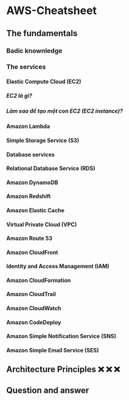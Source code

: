 # AWS-Cheatsheet

## The fundamentals

### Badic knownledge

### The services

#### Elastic Compute Cloud (EC2)

##### EC2 là gì?

##### Làm sao để tạo một con EC2 (EC2 instance)?

#### Amazon Lambda

#### Simple Storage Service (S3)

#### Database services

#### Relational Database Service (RDS)

#### Amazon DynamoDB

#### Amazon Redshift

#### Amazon Elastic Cache

#### Virtual Private Cloud (VPC)

#### Amazon Route 53

#### Amazon CloudFront

#### Identity and Access Management (IAM)

#### Amazon CloudFormation

#### Amazon CloudTrail

#### Amazon CloudWatch

#### Amazon CodeDeploy

#### Amazon Simple Notification Service (SNS)

#### Amazon Simple Email Service (SES)

## Architecture Principles ❌ ❌ ❌ 

## Question and answer
